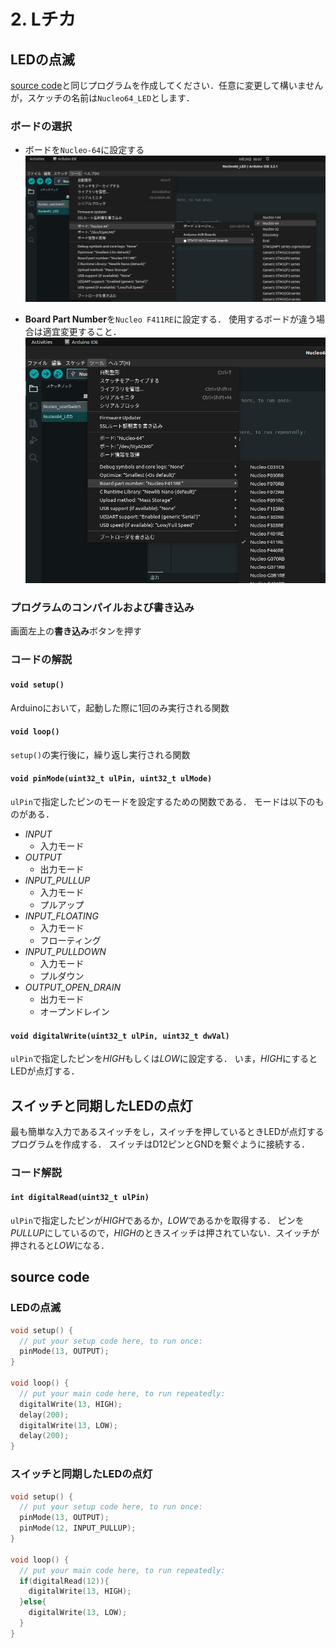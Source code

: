 # 2. Lチカ
## LEDの点滅 
[source code](#source-code)と同じプログラムを作成してください．任意に変更して構いませんが，スケッチの名前は`Nucleo64_LED`とします．

### ボードの選択
- ボードを`Nucleo-64`に設定する
![](res/boardSelection.png)

- **Board Part Number**を`Nucleo F411RE`に設定する．
使用するボードが違う場合は適宜変更すること．
![](res/boardPartNumber.png)

### プログラムのコンパイルおよび書き込み
画面左上の**書き込み**ボタンを押す

### コードの解説
#### `void setup()`
Arduinoにおいて，起動した際に1回のみ実行される関数
#### `void loop()`
`setup()`の実行後に，繰り返し実行される関数
#### `void pinMode(uint32_t ulPin, uint32_t ulMode)`
`ulPin`で指定したピンのモードを設定するための関数である．
モードは以下のものがある．

- *INPUT* 
    - 入力モード
- *OUTPUT*
    - 出力モード
- *INPUT_PULLUP*
    - 入力モード
    - プルアップ　
- *INPUT_FLOATING*
    - 入力モード
    - フローティング
- *INPUT_PULLDOWN*
    - 入力モード
    - プルダウン
- *OUTPUT_OPEN_DRAIN*
    - 出力モード
    - オープンドレイン
        
#### `void digitalWrite(uint32_t ulPin, uint32_t dwVal)`
`ulPin`で指定したピンを*HIGH*もしくは*LOW*に設定する．
いま，*HIGH*にするとLEDが点灯する．

## スイッチと同期したLEDの点灯
最も簡単な入力であるスイッチをし，スイッチを押しているときLEDが点灯するプログラムを作成する．
スイッチはD12ピンとGNDを繋ぐように接続する．

### コード解説
#### `int digitalRead(uint32_t ulPin)`
`ulPin`で指定したピンが*HIGH*であるか，*LOW*であるかを取得する．
ピンを*PULLUP*にしているので，*HIGH*のときスイッチは押されていない．スイッチが押されると*LOW*になる．


## source code
### LEDの点滅
``` c++ 
void setup() {
  // put your setup code here, to run once:
  pinMode(13, OUTPUT);
}

void loop() {
  // put your main code here, to run repeatedly:
  digitalWrite(13, HIGH);
  delay(200);
  digitalWrite(13, LOW);
  delay(200);
}
```
### スイッチと同期したLEDの点灯
```c++
void setup() {
  // put your setup code here, to run once:
  pinMode(13, OUTPUT);
  pinMode(12, INPUT_PULLUP);
}

void loop() {
  // put your main code here, to run repeatedly:
  if(digitalRead(12)){
    digitalWrite(13, HIGH);
  }else{
    digitalWrite(13, LOW);
  }
}
```